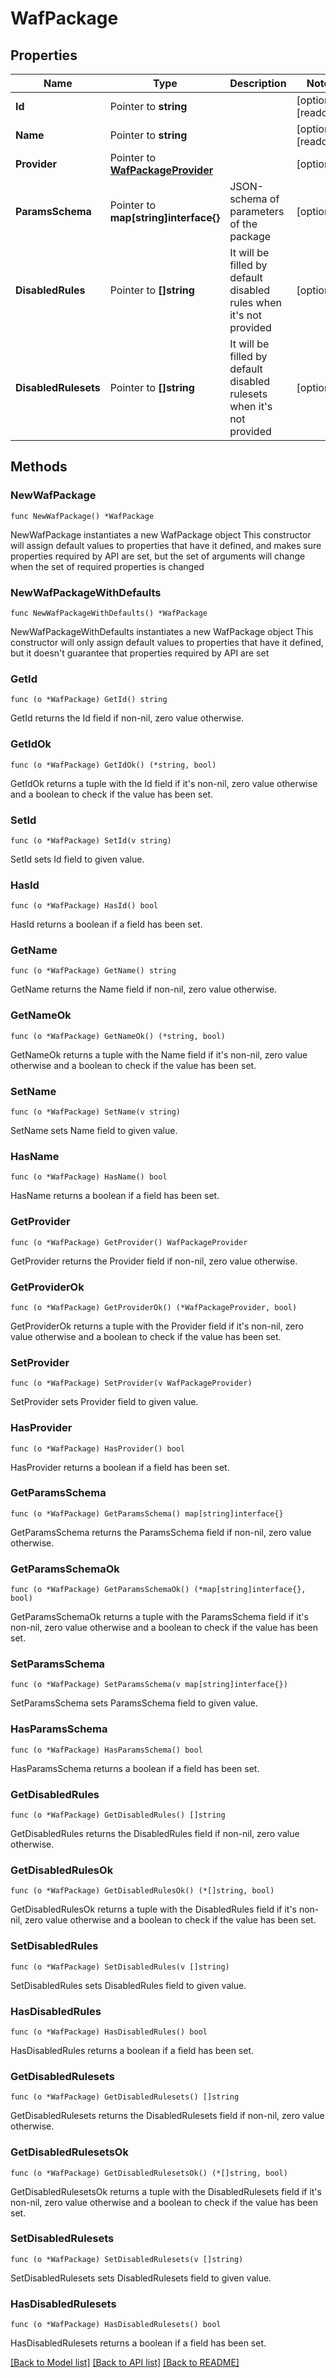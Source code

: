 # WafPackage

## Properties

Name | Type | Description | Notes
------------ | ------------- | ------------- | -------------
**Id** | Pointer to **string** |  | [optional] [readonly] 
**Name** | Pointer to **string** |  | [optional] [readonly] 
**Provider** | Pointer to [**WafPackageProvider**](WafPackageProvider.md) |  | [optional] 
**ParamsSchema** | Pointer to **map[string]interface{}** | JSON-schema of parameters of the package | [optional] 
**DisabledRules** | Pointer to **[]string** | It will be filled by default disabled rules when it&#39;s not provided | [optional] 
**DisabledRulesets** | Pointer to **[]string** | It will be filled by default disabled rulesets when it&#39;s not provided | [optional] 

## Methods

### NewWafPackage

`func NewWafPackage() *WafPackage`

NewWafPackage instantiates a new WafPackage object
This constructor will assign default values to properties that have it defined,
and makes sure properties required by API are set, but the set of arguments
will change when the set of required properties is changed

### NewWafPackageWithDefaults

`func NewWafPackageWithDefaults() *WafPackage`

NewWafPackageWithDefaults instantiates a new WafPackage object
This constructor will only assign default values to properties that have it defined,
but it doesn't guarantee that properties required by API are set

### GetId

`func (o *WafPackage) GetId() string`

GetId returns the Id field if non-nil, zero value otherwise.

### GetIdOk

`func (o *WafPackage) GetIdOk() (*string, bool)`

GetIdOk returns a tuple with the Id field if it's non-nil, zero value otherwise
and a boolean to check if the value has been set.

### SetId

`func (o *WafPackage) SetId(v string)`

SetId sets Id field to given value.

### HasId

`func (o *WafPackage) HasId() bool`

HasId returns a boolean if a field has been set.

### GetName

`func (o *WafPackage) GetName() string`

GetName returns the Name field if non-nil, zero value otherwise.

### GetNameOk

`func (o *WafPackage) GetNameOk() (*string, bool)`

GetNameOk returns a tuple with the Name field if it's non-nil, zero value otherwise
and a boolean to check if the value has been set.

### SetName

`func (o *WafPackage) SetName(v string)`

SetName sets Name field to given value.

### HasName

`func (o *WafPackage) HasName() bool`

HasName returns a boolean if a field has been set.

### GetProvider

`func (o *WafPackage) GetProvider() WafPackageProvider`

GetProvider returns the Provider field if non-nil, zero value otherwise.

### GetProviderOk

`func (o *WafPackage) GetProviderOk() (*WafPackageProvider, bool)`

GetProviderOk returns a tuple with the Provider field if it's non-nil, zero value otherwise
and a boolean to check if the value has been set.

### SetProvider

`func (o *WafPackage) SetProvider(v WafPackageProvider)`

SetProvider sets Provider field to given value.

### HasProvider

`func (o *WafPackage) HasProvider() bool`

HasProvider returns a boolean if a field has been set.

### GetParamsSchema

`func (o *WafPackage) GetParamsSchema() map[string]interface{}`

GetParamsSchema returns the ParamsSchema field if non-nil, zero value otherwise.

### GetParamsSchemaOk

`func (o *WafPackage) GetParamsSchemaOk() (*map[string]interface{}, bool)`

GetParamsSchemaOk returns a tuple with the ParamsSchema field if it's non-nil, zero value otherwise
and a boolean to check if the value has been set.

### SetParamsSchema

`func (o *WafPackage) SetParamsSchema(v map[string]interface{})`

SetParamsSchema sets ParamsSchema field to given value.

### HasParamsSchema

`func (o *WafPackage) HasParamsSchema() bool`

HasParamsSchema returns a boolean if a field has been set.

### GetDisabledRules

`func (o *WafPackage) GetDisabledRules() []string`

GetDisabledRules returns the DisabledRules field if non-nil, zero value otherwise.

### GetDisabledRulesOk

`func (o *WafPackage) GetDisabledRulesOk() (*[]string, bool)`

GetDisabledRulesOk returns a tuple with the DisabledRules field if it's non-nil, zero value otherwise
and a boolean to check if the value has been set.

### SetDisabledRules

`func (o *WafPackage) SetDisabledRules(v []string)`

SetDisabledRules sets DisabledRules field to given value.

### HasDisabledRules

`func (o *WafPackage) HasDisabledRules() bool`

HasDisabledRules returns a boolean if a field has been set.

### GetDisabledRulesets

`func (o *WafPackage) GetDisabledRulesets() []string`

GetDisabledRulesets returns the DisabledRulesets field if non-nil, zero value otherwise.

### GetDisabledRulesetsOk

`func (o *WafPackage) GetDisabledRulesetsOk() (*[]string, bool)`

GetDisabledRulesetsOk returns a tuple with the DisabledRulesets field if it's non-nil, zero value otherwise
and a boolean to check if the value has been set.

### SetDisabledRulesets

`func (o *WafPackage) SetDisabledRulesets(v []string)`

SetDisabledRulesets sets DisabledRulesets field to given value.

### HasDisabledRulesets

`func (o *WafPackage) HasDisabledRulesets() bool`

HasDisabledRulesets returns a boolean if a field has been set.


[[Back to Model list]](HOW-TO.md#documentation-for-models) [[Back to API list]](HOW-TO.md#documentation-for-api-endpoints) [[Back to README]](HOW-TO.md)


